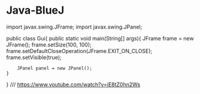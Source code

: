 # Java-BlueJ
import javax.swing.JFrame;
import javax.swing.JPanel;

public class Gui{
    public static void main(String[] args){
        JFrame frame = new JFrame();
        frame.setSize(100, 100);
        frame.setDefaultCloseOperation(JFrame.EXIT_ON_CLOSE);
        frame.setVisible(true);
        
        
        JPanel panel = new JPanel();
    }
}
/// https://www.youtube.com/watch?v=iE8tZ0hn2Ws
